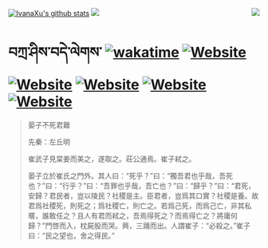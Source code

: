 [![IvanaXu's github stats](https://github-readme-stats.vercel.app/api?username=IvanaXu&theme=codeSTACKr)](https://github.com/anuraghazra/github-readme-stats)
<img align="right" src="https://github-readme-stats.vercel.app/api/top-langs/?username=IvanaXu&langs_count=8&theme=codeSTACKr" />
<img src="https://github-readme-stats.vercel.app/api/wakatime?username=IvanaXu&layout=compact&langs_count=8&theme=codeSTACKr&custom_title=Programming&nbsp;Times&nbsp;(Since&nbsp;Jul.29.2021)&range=all_time" />
# བཀྲ་ཤིས་བདེ་ལེགས་	[![wakatime](https://wakatime.com/badge/user/5043ee4a-e361-4607-9d47-d557f2005d05.svg)](https://wakatime.com/@5043ee4a-e361-4607-9d47-d557f2005d05)	[![Website](https://img.shields.io/website?label=&up_color=orange&up_message=Tianchi&url=https%3A%2F%2Fshields.io)](https://tianchi.aliyun.com/home/science/scienceDetail?userId=1095279182618)	[![Website](https://img.shields.io/website?label=&up_color=green&up_message=Yuque&url=https%3A%2F%2Fshields.io)](https://www.yuque.com/ivanaxu)	[![Website](https://img.shields.io/website?label=&up_color=yellow&up_message=Leetcode&url=https%3A%2F%2Fshields.io)](https://leetcode.cn/u/ivanaxu)	[![Website](https://img.shields.io/website?label=&up_color=violet&up_message=AIstudio&url=https%3A%2F%2Fshields.io)](https://aistudio.baidu.com/aistudio/personalcenter/thirdview/979775)	[![Website](https://img.shields.io/website?label=&up_color=red&up_message=Gitee&url=https%3A%2F%2Fshields.io)](https://gitee.com/IvanaXu)
> 晏子不死君難
> 
> 先秦：左丘明 
> 
> 崔武子見棠姜而美之，遂取之。莊公通焉。崔子弒之。
> 
> 晏子立於崔氏之門外。其人曰：“死乎？”曰：“獨吾君也乎哉，吾死也？”曰：“行乎？”曰：“吾罪也乎哉，吾亡也？”曰：“歸乎？”曰：“君死，安歸？君民者，豈以陵民？社稷是主。臣君者，豈爲其口實？社稷是養。故君爲社稷死，則死之；爲社稷亡，則亡之。若爲己死，而爲己亡，非其私暱，誰敢任之？且人有君而弒之，吾焉得死之？而焉得亡之？將庸何歸？”門啓而入，枕屍股而哭。興，三踊而出。人謂崔子：“必殺之。”崔子曰：“民之望也，舍之得民。”
>
